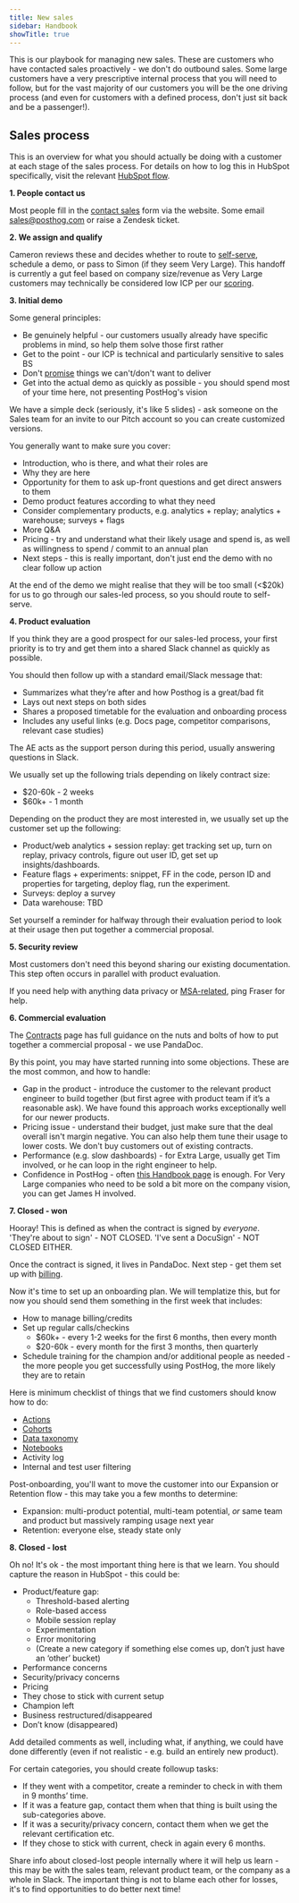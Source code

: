 ```yaml
---
title: New sales
sidebar: Handbook
showTitle: true
---
```


This is our playbook for managing new sales. These are customers who have contacted sales proactively - we don't do outbound sales. Some large customers have a very prescriptive internal process that you will need to follow, but for the vast majority of our customers you will be the one driving process (and even for customers with a defined process, don't just sit back and be a passenger!).

## Sales process

This is an overview for what you should actually be doing with a customer at each stage of the sales process. For details on how to log this in HubSpot specifically, visit the relevant [HubSpot flow](/handbook/growth/sales/crm#inbound-hands-on-pipeline). 

**1. People contact us**

Most people fill in the [contact sales](/contact-sales) form via the website. Some email sales@posthog.com or raise a Zendesk ticket.

**2. We assign and qualify**

Cameron reviews these and decides whether to route to [self-serve](/handbook/growth/sales/crm#inbound-self-serve-pipeline), schedule a demo, or pass to Simon (if they seem Very Large).  This handoff is currently a gut feel based on company size/revenue as Very Large customers may technically be considered low ICP per our [scoring](/handbook/growth/sales/icp). 

**3. Initial demo**

Some general principles:
- Be genuinely helpful - our customers usually already have specific problems in mind, so help them solve those first rather 
- Get to the point - our ICP is technical and particularly sensitive to sales BS
- Don't [promise](/handbook/growth/sales/overview#enterprise-customers) things we can't/don't want to deliver
- Get into the actual demo as quickly as possible - you should spend most of your time here, not presenting PostHog's vision

We have a simple deck (seriously, it's like 5 slides) - ask someone on the Sales team for an invite to our Pitch account so you can create customized versions. 

You generally want to make sure you cover:

- Introduction, who is there, and what their roles are
- Why they are here
- Opportunity for them to ask up-front questions and get direct answers to them
- Demo product features according to what they need
- Consider complementary products, e.g. analytics + replay; analytics + warehouse; surveys + flags
- More Q&A
- Pricing - try and understand what their likely usage and spend is, as well as willingness to spend / commit to an annual plan
- Next steps - this is really important, don't just end the demo with no clear follow up action

At the end of the demo we might realise that they will be too small (<$20k) for us to go through our sales-led process, so you should route to self-serve. 

**4. Product evaluation**

If you think they are a good prospect for our sales-led process, your first priority is to try and get them into a shared Slack channel as quickly as possible. 

You should then follow up with a standard email/Slack message that:

- Summarizes what they’re after and how Posthog is a great/bad fit
- Lays out next steps on both sides
- Shares a proposed timetable for the evaluation and onboarding process
- Includes any useful links (e.g. Docs page, competitor comparisons, relevant case studies)

The AE acts as the support person during this period, usually answering questions in Slack. 

We usually set up the following trials depending on likely contract size:

- $20-60k - 2 weeks
- $60k+ - 1 month

Depending on the product they are most interested in, we usually set up the customer set up the following:

- Product/web analytics + session replay: get tracking set up, turn on replay, privacy controls, figure out user ID, get set up insights/dashboards.
- Feature flags + experiments: snippet, FF in the code, person ID and properties for targeting, deploy flag, run the experiment. 
- Surveys: deploy a survey
- Data warehouse: TBD

Set yourself a reminder for halfway through their evaluation period to look at their usage then put together a commercial proposal. 

**5. Security review**

Most customers don't need this beyond sharing our existing documentation. This step often occurs in parallel with product evaluation.  

If you need help with anything data privacy or [MSA-related](/handbook/growth/sales/contracts), ping Fraser for help. 

**6. Commercial evaluation**

The [Contracts](/handbook/growth/sales/contracts) page has full guidance on the nuts and bolts of how to put together a commercial proposal - we use PandaDoc. 

By this point, you may have started running into some objections. These are the most common, and how to handle:

- Gap in the product - introduce the customer to the relevant product engineer to build together (but first agree with product team if it’s a reasonable ask). We have found this approach works exceptionally well for our newer products. 
- Pricing issue - understand their budget, just make sure that the deal overall isn't margin negative. You can also help them tune their usage to lower costs. We don't buy customers out of existing contracts. 
- Performance (e.g. slow dashboards) - for Extra Large, usually get Tim involved, or he can loop in the right engineer to help. 
- Confidence in PostHog - often [this Handbook page](/handbook/finance) is enough. For Very Large companies who need to be sold a bit more on the company vision, you can get James H involved.

**7. Closed - won**

Hooray! This is defined as when the contract is signed by _everyone_. 'They're about to sign' - NOT CLOSED. 'I've sent a DocuSign' - NOT CLOSED EITHER.  

Once the contract is signed, it lives in PandaDoc. Next step - get them set up with [billing](/handbook/growth/sales/billing). 

Now it's time to set up an onboarding plan. We will templatize this, but for now you should send them something in the first week that includes:

- How to manage billing/credits
- Set up regular calls/checkins
  - $60k+ - every 1-2 weeks for the first 6 months, then every month
  - $20-60k - every month for the first 3 months, then quarterly
- Schedule training for the champion and/or additional people as needed - the more people you get successfully using PostHog, the more likely they are to retain

Here is minimum checklist of things that we find customers should know how to do:
- [Actions](/docs/data/actions)
- [Cohorts](/docs/data/cohorts)
- [Data taxonomy](/docs/data)
- [Notebooks](/docs/notebooks)
- Activity log
- Internal and test user filtering

Post-onboarding, you'll want to move the customer into our Expansion or Retention flow - this may take you a few months to determine:
- Expansion: multi-product potential, multi-team potential, _or_ same team and product but massively ramping usage next year
- Retention: everyone else, steady state only

**8. Closed - lost**

Oh no! It's ok - the most important thing here is that we learn. You should capture the reason in HubSpot - this could be:

- Product/feature gap:
  - Threshold-based alerting
  - Role-based access
  - Mobile session replay
  - Experimentation
  - Error monitoring
  - (Create a new category if something else comes up, don’t just have an ‘other’ bucket)
- Performance concerns
- Security/privacy concerns
- Pricing
- They chose to stick with current setup
- Champion left
- Business restructured/disappeared
- Don’t know (disappeared)

Add detailed comments as well, including what, if anything, we could have done differently (even if not realistic - e.g. build an entirely new product). 

For certain categories, you should create followup tasks:
- If they went with a competitor, create a reminder to check in with them in 9 months’ time. 
- If it was a feature gap, contact them when that thing is built using the sub-categories above. 
- If it was a security/privacy concern, contact them when we get the relevant certification etc. 
- If they chose to stick with current, check in again every 6 months. 

Share info about closed-lost people internally where it will help us learn - this may be with the sales team, relevant product team, or the company as a whole in Slack. The important thing is not to blame each other for losses, it's to find opportunities to do better next time!
